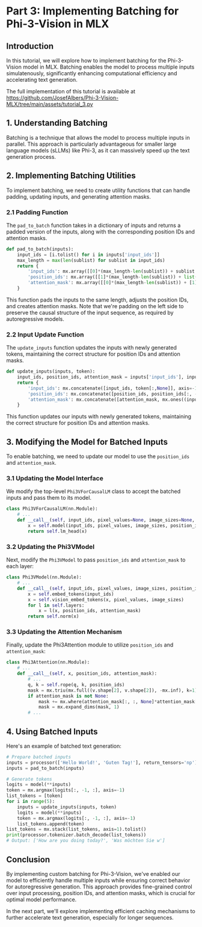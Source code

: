 # Part 3: Implementing Batching for Phi-3-Vision in MLX

## Introduction

In this tutorial, we will explore how to implement batching for the Phi-3-Vision model in MLX. Batching enables the model to process multiple inputs simulatenously, significantly enhancing computational efficiency and accelerating text generation.

The full implementation of this tutorial is available at https://github.com/JosefAlbers/Phi-3-Vision-MLX/tree/main/assets/tutorial_3.py

## 1. Understanding Batching

Batching is a technique that allows the model to process multiple inputs in parallel. This approach is particularly advantageous for smaller large language models (sLLMs) like Phi-3, as it can massively speed up the text generation process.

## 2. Implementing Batching Utilities

To implement batching, we need to create utility functions that can handle padding, updating inputs, and generating attention masks.

### 2.1 Padding Function

The `pad_to_batch` function takes in a dictionary of inputs and returns a padded version of the inputs, along with the corresponding position IDs and attention masks.

```python
def pad_to_batch(inputs):
    input_ids = [i.tolist() for i in inputs['input_ids']]
    max_length = max(len(sublist) for sublist in input_ids)
    return {
        'input_ids': mx.array([[0]*(max_length-len(sublist)) + sublist for sublist in input_ids]),
        'position_ids': mx.array([[1]*(max_length-len(sublist)) + list(range(len(sublist))) for sublist in input_ids]),
        'attention_mask': mx.array([[0]*(max_length-len(sublist)) + [1]*len(sublist) for sublist in input_ids]),
    }
```

This function pads the inputs to the same length, adjusts the position IDs, and creates attention masks. Note that we're padding on the left side to preserve the causal structure of the input sequence, as required by autoregressive models.

### 2.2 Input Update Function

The `update_inputs` function updates the inputs with newly generated tokens, maintaining the correct structure for position IDs and attention masks.

```python
def update_inputs(inputs, token):
    input_ids, position_ids, attention_mask = inputs['input_ids'], inputs['position_ids'], inputs['attention_mask']
    return {
        'input_ids': mx.concatenate([input_ids, token[:,None]], axis=-1),
        'position_ids': mx.concatenate([position_ids, position_ids[:, -1:] + 1], axis=1),
        'attention_mask': mx.concatenate([attention_mask, mx.ones((input_ids.shape[0], 1), dtype=attention_mask.dtype)], axis=1),
    }
```

This function updates our inputs with newly generated tokens, maintaining the correct structure for position IDs and attention masks.

## 3. Modifying the Model for Batched Inputs

To enable batching, we need to update our model to use the `position_ids` and `attention_mask`.

### 3.1 Updating the Model Interface

We modify the top-level `Phi3VForCausalLM` class to accept the batched inputs and pass them to its model.

```python
class Phi3VForCausalLM(nn.Module):
    # ...
    def __call__(self, input_ids, pixel_values=None, image_sizes=None, position_ids=None, attention_mask=None):
        x = self.model(input_ids, pixel_values, image_sizes, position_ids, attention_mask)
        return self.lm_head(x)
```

### 3.2 Updating the Phi3VModel

Next, modify the `Phi3VModel` to pass `position_ids` and `attention_mask` to each layer:

```python
class Phi3VModel(nn.Module):
    # ...
    def __call__(self, input_ids, pixel_values, image_sizes, position_ids, attention_mask):
        x = self.embed_tokens(input_ids)
        x = self.vision_embed_tokens(x, pixel_values, image_sizes)
        for l in self.layers:
            x = l(x, position_ids, attention_mask)
        return self.norm(x)
```

### 3.3 Updating the Attention Mechanism

Finally, update the Phi3Attention module to utilize `position_ids` and `attention_mask`:

```python
class Phi3Attention(nn.Module):
    # ...
    def __call__(self, x, position_ids, attention_mask):
        # ...
        q, k = self.rope(q, k, position_ids)
        mask = mx.triu(mx.full((v.shape[2], v.shape[2]), -mx.inf), k=1)
        if attention_mask is not None:
            mask += mx.where(attention_mask[:, :, None]*attention_mask[:, None, :]==1, 0, -mx.inf)
            mask = mx.expand_dims(mask, 1)
        # ...
```

## 4. Using Batched Inputs

Here's an example of batched text generation:

```python
# Prepare batched inputs
inputs = processor(['Hello World!', 'Guten Tag!'], return_tensors='np')
inputs = pad_to_batch(inputs)

# Generate tokens
logits = model(**inputs)
token = mx.argmax(logits[:, -1, :], axis=-1)
list_tokens = [token]
for i in range(5):
    inputs = update_inputs(inputs, token)
    logits = model(**inputs)
    token = mx.argmax(logits[:, -1, :], axis=-1)
    list_tokens.append(token)
list_tokens = mx.stack(list_tokens, axis=1).tolist()
print(processor.tokenizer.batch_decode(list_tokens))
# Output: ['How are you doing today?', 'Was möchten Sie w']
```

## Conclusion

By implementing custom batching for Phi-3-Vision, we've enabled our model to efficiently handle multiple inputs while ensuring correct behavior for autoregressive generation. This approach provides fine-grained control over input processing, position IDs, and attention masks, which is crucial for optimal model performance.

In the next part, we'll explore implementing efficient caching mechanisms to further accelerate text generation, especially for longer sequences.